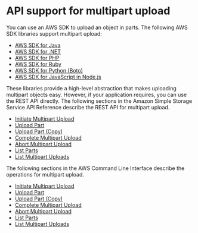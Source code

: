 # API support for multipart upload<a name="sdksupportformpu"></a>



You can use an AWS SDK to upload an object in parts\. The following AWS SDK libraries support multipart upload:
+ [AWS SDK for Java ](https://aws.amazon.com/sdk-for-java/)
+ [AWS SDK for \.NET](https://aws.amazon.com/sdk-for-net/)
+ [AWS SDK for PHP](https://aws.amazon.com/sdk-for-php/)
+ [AWS SDK for Ruby](https://aws.amazon.com/sdk-for-ruby/)
+ [AWS SDK for Python \(Boto\)](https://aws.amazon.com/sdk-for-python/)
+ [AWS SDK for JavaScript in Node\.js](https://aws.amazon.com/sdk-for-node-js/)

These libraries provide a high\-level abstraction that makes uploading multipart objects easy\. However, if your application requires, you can use the REST API directly\. The following sections in the Amazon Simple Storage Service API Reference describe the REST API for multipart upload\. 
+ [Initiate Multipart Upload](https://docs.aws.amazon.com/AmazonS3/latest/API/mpUploadInitiate.html)
+ [Upload Part](https://docs.aws.amazon.com/AmazonS3/latest/API/mpUploadUploadPart.html)
+ [Upload Part \(Copy\)](https://docs.aws.amazon.com/AmazonS3/latest/API/mpUploadUploadPartCopy.html)
+ [Complete Multipart Upload](https://docs.aws.amazon.com/AmazonS3/latest/API/mpUploadComplete.html)
+ [Abort Multipart Upload](https://docs.aws.amazon.com/AmazonS3/latest/API/mpUploadAbort.html)
+ [List Parts](https://docs.aws.amazon.com/AmazonS3/latest/API/mpUploadListParts.html)
+ [List Multipart Uploads](https://docs.aws.amazon.com/AmazonS3/latest/API/mpUploadListMPUpload.html)

The following sections in the AWS Command Line Interface describe the operations for multipart upload\. 
+ [Initiate Multipart Upload](https://docs.aws.amazon.com/cli/latest/reference/s3api/create-multipart-upload.html)
+ [Upload Part](https://docs.aws.amazon.com/cli/latest/reference/s3api/upload-part.html)
+ [Upload Part \(Copy\)](https://docs.aws.amazon.com/cli/latest/reference/s3api/upload-part-copy.html)
+ [Complete Multipart Upload](https://docs.aws.amazon.com/cli/latest/reference/s3api/complete-multipart-upload.html)
+ [Abort Multipart Upload](https://docs.aws.amazon.com/cli/latest/reference/s3api/abort-multipart-upload.html)
+ [List Parts](https://docs.aws.amazon.com/cli/latest/reference/s3api/list-parts.html)
+ [List Multipart Uploads](https://docs.aws.amazon.com/cli/latest/reference/s3api/list-multipart-uploads.html)